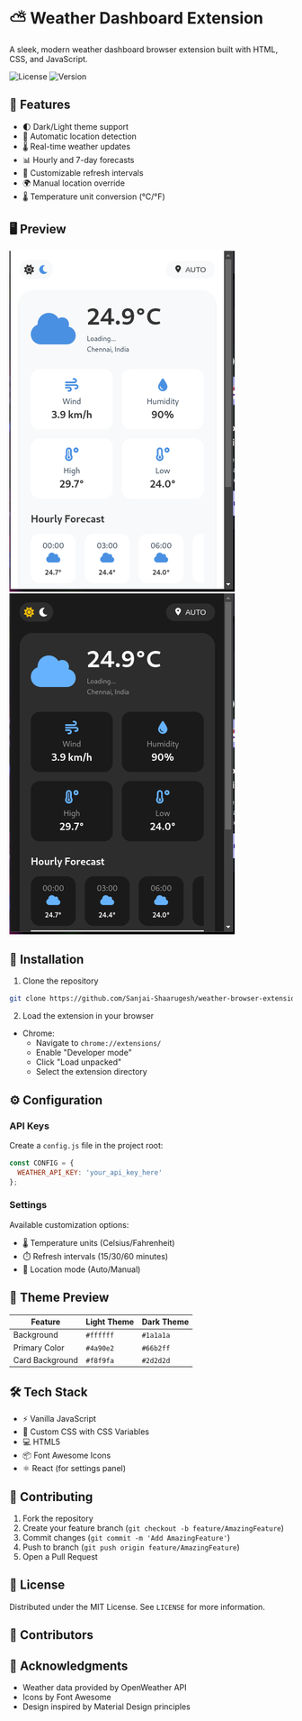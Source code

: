 # ⛅ Weather Dashboard Extension

A sleek, modern weather dashboard browser extension built with HTML, CSS, and JavaScript.

![License](https://img.shields.io/badge/license-MIT-blue.svg)
![Version](https://img.shields.io/badge/version-1.0.0-green.svg)

## 🌟 Features

- 🌓 Dark/Light theme support
- 📍 Automatic location detection
- 🌡️ Real-time weather updates
- 📊 Hourly and 7-day forecasts
- 🔄 Customizable refresh intervals
- 🌍 Manual location override
- 🌡️ Temperature unit conversion (°C/°F)

## 🖥️ Preview

<img src="img/img2.png" alt="Weather App Light Theme" />
<img src="img/img.png" alt="Weather App Dark Theme" />

## 🚀 Installation

1. Clone the repository
```bash
git clone https://github.com/Sanjai-Shaarugesh/weather-browser-extension
```

2. Load the extension in your browser
- Chrome:
  - Navigate to `chrome://extensions/`
  - Enable "Developer mode"
  - Click "Load unpacked"
  - Select the extension directory

## ⚙️ Configuration

### API Keys
Create a `config.js` file in the project root:
```javascript
const CONFIG = {
  WEATHER_API_KEY: 'your_api_key_here'
};
```

### Settings
Available customization options:
- 🌡️ Temperature units (Celsius/Fahrenheit)
- ⏱️ Refresh intervals (15/30/60 minutes)
- 📍 Location mode (Auto/Manual)

## 🎨 Theme Preview

| Feature | Light Theme | Dark Theme |
|---------|-------------|------------|
| Background | `#ffffff` | `#1a1a1a` |
| Primary Color | `#4a90e2` | `#66b2ff` |
| Card Background | `#f8f9fa` | `#2d2d2d` |

## 🛠️ Tech Stack

- ⚡ Vanilla JavaScript
- 🎨 Custom CSS with CSS Variables
- 💻 HTML5
- 📦 Font Awesome Icons
- ⚛️ React (for settings panel)

## 📝 Contributing

1. Fork the repository
2. Create your feature branch (`git checkout -b feature/AmazingFeature`)
3. Commit changes (`git commit -m 'Add AmazingFeature'`)
4. Push to branch (`git push origin feature/AmazingFeature`)
5. Open a Pull Request

## 📄 License

Distributed under the MIT License. See `LICENSE` for more information.

## 👥 Contributors

## 🌟 Acknowledgments

- Weather data provided by OpenWeather API
- Icons by Font Awesome
- Design inspired by Material Design principles
